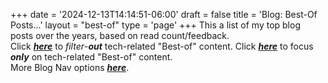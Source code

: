+++
date = '2024-12-13T14:14:51-06:00'
draft = false
title = 'Blog: Best-Of Posts...'
layout = "best-of"
type = 'page'
+++
This a list of my top blog posts over the years, based on read count/feedback.  <br /> 
Click [***here***](https://julianwest.me/Blog/best-of-no-tech/) to *filter*-***out*** tech-related "Best-of" content. Click [***here***](https://julianwest.me/Blog/best-of-tech/) to focus ***only*** on tech-related "Best-of" content. <br />
More Blog Nav options [***here***](https://julianwest.me/Blog/nav-tips/).